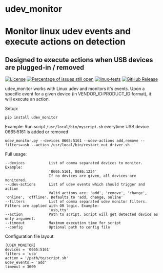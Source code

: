 # udev_monitor
# Monitor linux udev events and execute actions on detection
## Designed to execute actions when USB devices are plugged-in / removed


[![License](https://img.shields.io/badge/License-BSD%203--Clause-blue.svg)](https://opensource.org/licenses/BSD-3-Clause)
[![Percentage of issues still open](http://isitmaintained.com/badge/open/netinvent/udev_monitor.svg)](http://isitmaintained.com/project/netinvent/udev_monitor "Percentage of issues still open")
[![linux-tests](https://github.com/netinvent/udev_monitor/actions/workflows/pylint-linux.yaml/badge.svg)](https://github.com/netinvent/udev_monitor/actions/workflows/pylint-linux.yaml)
[![GitHub Release](https://img.shields.io/github/release/netinvent/udev_monitor.svg?label=Latest)](https://github.com/netinvent/udev_monitor/releases/latest)


udev_monitor works with Linux udev and monitors it's events.
Upon a specific event for a given device (in VENDOR_ID:PRODUCT_ID format), it will execute an action.

Setup:
```
pip install udev_monitor
```

Example:
Run script `/usr/local/bin/myscript.sh` everytime USB device 0665:5161 is added or removed
```
udev_monitor.py --devices 0665:5161 --udev-actions add,remove --filters=usb --action /usr/local/bin/restart_nut_driver.sh
```

Full usage:
```
--devices           List of comma separated devices to monitor. Example:
                    '0665:5161, 8086:1234'
                    If no devices are given, all devices are monitored.
--udev-actions      List of udev events which should trigger and action
                    Valid actions are: 'add', 'remove', 'change', 'online', 'offline'. Defaults to 'add, change, online'
--filters           List of comma separated udev monitor filters. Filters are applied with OR logic. Example:
                    'usb,tty'
--action            Path to script. Script will get detected device as only argument.
--timeout           Maximum execution time for script
--config            Optional path to config file
```

Configuration file layout:
```
[UDEV_MONITOR]
devices = '0665:5161'
filters = 'usb'
action = '/path/to/script.sh'
udev_events = 'add'
timeout = 3600
```